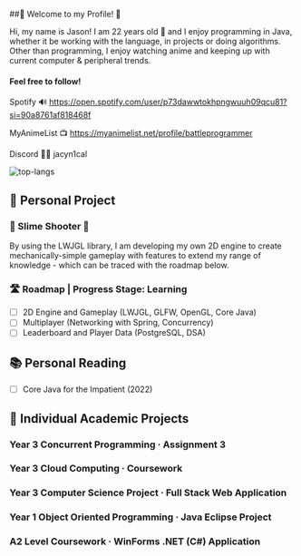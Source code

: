 ##🍃 Welcome to my Profile! 🍃

Hi, my name is Jason! I am 22 years old 🫡 and I enjoy programming in Java, whether it be working with the language, in projects or doing algorithms. Other than programming, I enjoy watching anime and keeping up with current computer & peripheral trends.

#### Feel free to follow!
Spotify 🔊 https://open.spotify.com/user/p73dawwtokhpngwuuh09qcu81?si=90a8761af818468f

MyAnimeList 📺 https://myanimelist.net/profile/battleprogrammer

Discord 🧑‍💻 jacyn1cal

![top-langs](https://github-readme-stats.vercel.app/api/top-langs?username=jh10z&show_icons=true&theme=radical)

## 🤔 Personal Project
### 🔫 Slime Shooter 🔫
By using the LWJGL library, I am developing my own 2D engine to create mechanically-simple gameplay with features to extend my range of knowledge - which can be traced with the roadmap below.
### 🛣️ Roadmap | Progress Stage: Learning
- [ ] 2D Engine and Gameplay (LWJGL, GLFW, OpenGL, Core Java)
- [ ] Multiplayer (Networking with Spring, Concurrency)
- [ ] Leaderboard and Player Data (PostgreSQL, DSA)

## 📚 Personal Reading
- [ ] Core Java for the Impatient (2022)

## 🔭 Individual Academic Projects
### Year 3 Concurrent Programming · Assignment 3

### Year 3 Cloud Computing · Coursework

### Year 3 Computer Science Project · Full Stack Web Application

### Year 1 Object Oriented Programming · Java Eclipse Project

### A2 Level Coursework · WinForms .NET (C#) Application 

<!--
**jh10z/jh10z** is a ✨ _special_ ✨ repository because its `README.md` (this file) appears on your GitHub profile.

Here are some ideas to get you started:

- 🔭 I’m currently working on ...
- 🌱 I’m currently learning ...
- 👯 I’m looking to collaborate on ...
- 🤔 I’m looking for help with ...
- 💬 Ask me about ...
- 📫 How to reach me: ...
- 😄 Pronouns: ...
- ⚡ Fun fact: ...
-->
